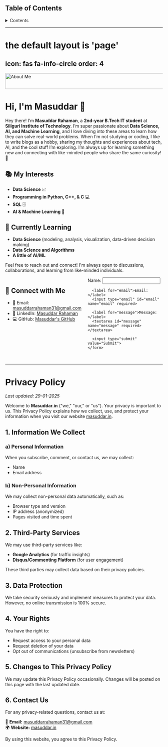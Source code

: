 
## Table of Contents

<details>

   <summary>Contents</summary>

- [the default layout is 'page'](#the-default-layout-is-page)
  - [order: 4](#order-4)
- [Hi, I'm Masuddar 👋](#hi-im-masuddar-)
  - [📚 My Interests](#-my-interests)
  - [🌱 Currently Learning](#-currently-learning)
- [Privacy Policy](#privacy-policy)
  - [1. Information We Collect](#1-information-we-collect)
    - [a) Personal Information](#a-personal-information)
    - [b) Non-Personal Information](#b-non-personal-information)
  - [2. Third-Party Services](#2-third-party-services)
  - [3. Data Protection](#3-data-protection)
  - [4. Your Rights](#4-your-rights)
  - [5. Changes to This Privacy Policy](#5-changes-to-this-privacy-policy)
  - [6. Contact Us](#6-contact-us)

</details>

---
# the default layout is 'page'
icon: fas fa-info-circle
order: 4
---
<img src="https://images.pexels.com/photos/30458375/pexels-photo-30458375.jpeg?auto=compress&cs=tinysrgb&w=1260&h=750&dpr=1" alt="About Me" width="600" height="50"> 

# Hi, I'm Masuddar 👋
<!-- [Visit my portfolio website](https://masuddar.netlify.app) -->

Hey there! I’m **Masuddar Rahaman**, a **2nd-year B.Tech IT student** at **Siliguri Institute of Technology**. I’m super passionate about **Data Science, AI, and Machine Learning**, and I love diving into these areas to learn how they can solve real-world problems. When I'm not studying or coding, I like to write blogs as a hobby, sharing my thoughts and experiences about tech, AI, and the cool stuff I’m exploring. I’m always up for learning something new and connecting with like-minded people who share the same curiosity! 🚀


## 📚 My Interests  
- **Data Science** 📈  
- **Programming in Python, C++, & C** 💻  
- **SQL** 🗄️  
- **AI & Machine Learning** 🧠

## 🌱 Currently Learning  
- **Data Science** (modeling, analysis, visualization, data-driven decision making)  
- **Data Science and Algorithms**  
- **A little of AI/ML**  

Feel free to reach out and connect! I'm always open to discussions, collaborations, and learning from like-minded individuals.  

<div style="display: flex; flex-wrap: wrap; gap: 20px;">
  <div style="flex: 1;">
    <h2>📩 Connect with Me</h2>
    <ul>
      <li>📧 Email: <a href="mailto:masuddarrahaman31@gmail.com">masuddarrahaman31@gmail.com</a></li>
      <li>🔗 LinkedIn: <a href="https://www.linkedin.com/in/masuddar-rahaman-b5044b283/">Masuddar Rahaman</a></li>
      <li>💻 GitHub: <a href="https://github.com/Masuddar">Masuddar's GitHub</a></li>
    </ul>
  </div>

  <div style="flex: 1;">
    <form action="https://yourformsubmissionurl.com" method="POST">
      <label for="name">Name:</label>
      <input type="text" id="name" name="name" required>
    
      <label for="email">Email:</label>
      <input type="email" id="email" name="email" required>
      
      <label for="message">Message:</label>
      <textarea id="message" name="message" required></textarea>
      
      <input type="submit" value="Submit">
    </form>
  </div>
</div>

<style>
  .contact-form {
    width: 100%;
    padding: 15px;
    border: 1px solid #3E5F8A; /* Darker soft blue */
    border-radius: 5px;
    background: none;
    color: #4B0082; /* Darker indigo */
  }

  .contact-form input, .contact-form textarea {
    width: 100%;
    padding: 10px;
    margin: 5px 0;
    border: 1px solid #3E5F8A; /* Darker soft blue */
    border-radius: 3px;
    font-size: 14px;
    background: none;
    color: #4B0082; /* Darker indigo */
  }

  .contact-form input[type="submit"] {
    border: 1px solid #3E5F8A; /* Darker soft blue */
    background: none;
    color: green;
    padding: 5px 10px;
    font-size: 12px;
    font-weight: bold;
    border-radius: 5px;
    cursor: pointer;
  }

  .contact-form input[type="submit"]:hover {
    background: none;
    text-decoration: underline;
  }

  @media (prefers-color-scheme: dark) {
    .contact-form {
      border-color: #87AFC7; /* Softer blue in dark mode */
      color:rgb(189, 56, 189); /* Light violet in dark mode */
    }

    .contact-form input, .contact-form textarea {
      border-color: #87AFC7;
      color:rgb(189, 56, 189);
    }
  }

  @media (max-width: 768px) {
    div {
      flex-direction: column;
    }
  }
</style>

<script>
  document.addEventListener("DOMContentLoaded", function() {
    document.querySelector("form").classList.add("contact-form");
  });
</script>



<!-- > Add Markdown syntax content to file `_tabs/about.md`{: .filepath } and it will show up on this page.
{: .prompt-tip } -->
<br>

_____
# Privacy Policy

_Last updated: 29-01-2025_


Welcome to **Masuddar.in** ("we," "our," or "us"). Your privacy is important to us. This Privacy Policy explains how we collect, use, and protect your information when you visit our website [masuddar.in](https://masuddar.in).

## 1. Information We Collect

### a) Personal Information
When you subscribe, comment, or contact us, we may collect:
- Name
- Email address

### b) Non-Personal Information
We may collect non-personal data automatically, such as:
- Browser type and version
- IP address (anonymized)
- Pages visited and time spent

<!-- ## 2. How We Use Your Information

We use the collected data for:
- Improving website performance and content
- Responding to your queries or comments
- Sending newsletters (if subscribed)
- Analyzing site traffic using tools like Google Analytics -->

## 2. Third-Party Services

We may use third-party services like:
- **Google Analytics** (for traffic insights)
- **Disqus/Commenting Platform** (for user engagement)

These third parties may collect data based on their privacy policies.

## 3. Data Protection

We take security seriously and implement measures to protect your data. However, no online transmission is 100% secure.

## 4. Your Rights

You have the right to:
- Request access to your personal data
- Request deletion of your data
- Opt out of communications (unsubscribe from newsletters)

## 5. Changes to This Privacy Policy

We may update this Privacy Policy occasionally. Changes will be posted on this page with the last updated date.

## 6. Contact Us

For any privacy-related questions, contact us at:

📧 **Email:** [masuddarrahaman31@gmail.com](mailto:masuddarrahaman31@gmail.com)  
🌍 **Website:** [masuddar.in](https://masuddar.in)  

By using this website, you agree to this Privacy Policy.
